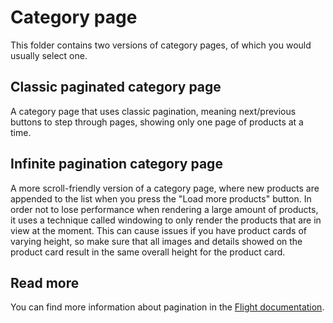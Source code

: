# Category page
This folder contains two versions of category pages, of which you would usually select one.

## Classic paginated category page
A category page that uses classic pagination, meaning next/previous buttons to step through pages, showing only one page of products at a time.

## Infinite pagination category page
A more scroll-friendly version of a category page, where new products are appended to the list when you press the "Load more products" button. In order not to lose performance when rendering a large amount of products, it uses a technique called windowing to only render the products that are in view at the moment. This can cause issues if you have product cards of varying height, so make sure that all images and details showed on the product card result in the same overall height for the product card.

## Read more
You can find more information about pagination in the [Flight documentation](https://docs.dev.jetshop.se/pagination).